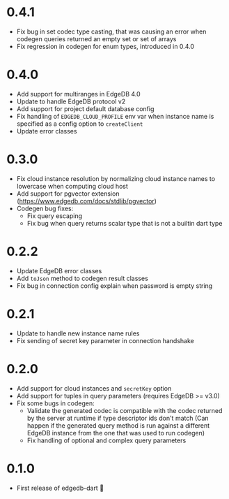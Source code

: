 # 0.4.1

- Fix bug in set codec type casting, that was causing an error when codegen
  queries returned an empty set or set of arrays
- Fix regression in codegen for enum types, introduced in 0.4.0

# 0.4.0

- Add support for multiranges in EdgeDB 4.0
- Update to handle EdgeDB protocol v2
- Add support for project default database config
- Fix handling of `EDGEDB_CLOUD_PROFILE` env var when instance name is
  specified as a config option to `createClient`
- Update error classes

# 0.3.0

- Fix cloud instance resolution by normalizing cloud instance names to
  lowercase when computing cloud host
- Add support for pgvector extension (<https://www.edgedb.com/docs/stdlib/pgvector>)
- Codegen bug fixes:
  - Fix query escaping
  - Fix bug when query returns scalar type that is not a builtin dart type

# 0.2.2

- Update EdgeDB error classes
- Add `toJson` method to codegen result classes
- Fix bug in connection config explain when password is empty string

# 0.2.1

- Update to handle new instance name rules
- Fix sending of secret key parameter in connection handshake

# 0.2.0

- Add support for cloud instances and `secretKey` option
- Add support for tuples in query parameters (requires EdgeDB >= v3.0)
- Fix some bugs in codegen:
  - Validate the generated codec is compatible with the codec returned by
    the server at runtime if type descriptor ids don't match (Can happen if
    the generated query method is run against a different EdgeDB instance from
    the one that was used to run codegen)
  - Fix handling of optional and complex query parameters

# 0.1.0

- First release of edgedb-dart 🎉

